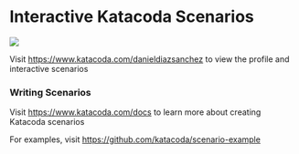 # Interactive Katacoda Scenarios

[![](http://shields.katacoda.com/katacoda/danieldiazsanchez/count.svg)](https://www.katacoda.com/danieldiazsanchez "Get your profile on Katacoda.com")

Visit https://www.katacoda.com/danieldiazsanchez to view the profile and interactive scenarios

### Writing Scenarios
Visit https://www.katacoda.com/docs to learn more about creating Katacoda scenarios

For examples, visit https://github.com/katacoda/scenario-example
